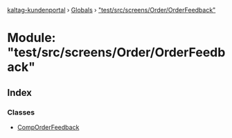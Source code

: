 [kaltag-kundenportal](../README.md) › [Globals](../globals.md) › ["test/src/screens/Order/OrderFeedback"](_test_src_screens_order_orderfeedback_.md)

# Module: "test/src/screens/Order/OrderFeedback"

## Index

### Classes

* [CompOrderFeedback](../classes/_test_src_screens_order_orderfeedback_.comporderfeedback.md)
